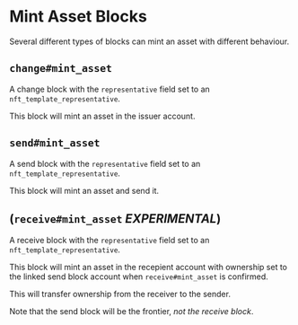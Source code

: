 # Mint Asset Blocks

Several different types of blocks can mint an asset with different behaviour.


## `change#mint_asset`

A change block with the `representative` field set to an `nft_template_representative`.

This block will mint an asset in the issuer account.


## `send#mint_asset`

A send block with the `representative` field set to an `nft_template_representative`.

This block will mint an asset and send it.


## (`receive#mint_asset` ***EXPERIMENTAL***)

A receive block with the `representative` field set to an `nft_template_representative`.

This block will mint an asset in the recepient account with ownership set to the linked send block account when `receive#mint_asset` is confirmed.

This will transfer ownership from the receiver to the sender.

Note that the send block will be the frontier, *not the receive block*.
